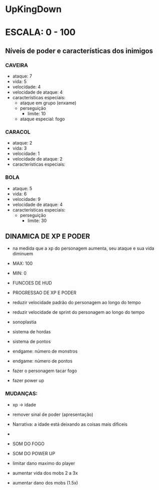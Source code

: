 # UpKingDown

# ESCALA: 0 - 100

## Níveis de poder e características dos inimigos

### CAVEIRA
- ataque: 7
- vida: 5
- velocidade: 4
- velocidade de ataque: 4
- características especiais:
  - ataque em grupo (enxame)
  - perseguição
    - limite: 10
  - ataque especial: fogo

### CARACOL
- ataque: 2
- vida: 3
- velocidade: 1
- velocidade de ataque: 2
- características especiais:

### BOLA
- ataque: 5
- vida: 6
- velocidade: 9
- velocidade de ataque: 4
- características especiais:
  - perseguição
    - limite: 30

## DINAMICA DE XP E PODER
- na medida que a xp do personagem aumenta, seu ataque e sua vida diminuem
- MAX: 100  
- MIN: 0

- FUNCOES DE HUD
- PROGRESSAO DE XP E PODER

- reduzir velocidade padrão do personagem ao longo do tempo
- reduzir velocidade de sprint do personagem ao longo do tempo  

- sonoplastia
- sistema de hordas
- sistema de pontos
- endgame: número de monstros
- endgame: número de pontos

- fazer o personagem tacar fogo
- fazer power up

### MUDANÇAS:
-  xp -> idade
-  remover sinal de poder (apresentação)
-  Narrativa: a idade está deixando as coisas mais dificeis
-  

- SOM DO FOGO
- SOM DO POWER UP
- limitar dano maximo do player
- aumentar vida dos mobs 2 a 3x
- aumentar dano dos mobs (1.5x)